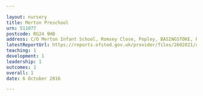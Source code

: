 ```yaml
---

layout: nursery
title: Merton Preschool
urn: 511077
postcode: RG24 9HB
address: C/O Merton Infant School, Romsey Close, Popley, BASINGSTOKE, Hampshire, RG24 9HB
latestReportUrl: https://reports.ofsted.gov.uk/provider/files/2602821/urn/511077.pdf
teaching: 1
development: 1
leadership: 1
outcomes: 1
overall: 1
date: 6 October 2016

---
```

